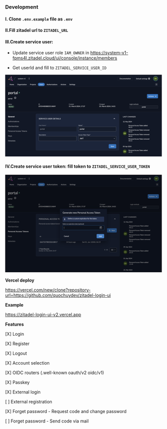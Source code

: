 ### Development

#### I. Clone `.env.example` file as `.env`

#### II.Fill zitadel url to `ZITADEL_URL`

#### III.Create service user:

- Update service user role `IAM_OWNER` in https://system-v1-fpms4l.zitadel.cloud/ui/console/instance/members

- Get userId and fill to `ZITADEL_SERVICE_USER_ID`

![Create service user](./docs/create-service-user.png)

#### IV.Create service user token: fill token to `ZITADEL_SERVICE_USER_TOKEN`

![Create service user token](./docs/service-user-token.png)

**Vercel deploy**

https://vercel.com/new/clone?repository-url=https://github.com/quochuydev/zitadel-login-ui

**Example**

https://zitadel-login-ui-v2.vercel.app

**Features**

[X] Login

[X] Register

[X] Logout

[X] Account selection

[X] OIDC routers (.well-known oauth/v2 oidc/v1)

[X] Passkey

[X] External login

[ ] External registration

[X] Forget password - Request code and change password

[ ] Forget password - Send code via mail
